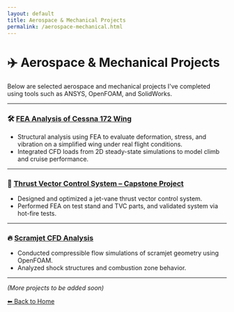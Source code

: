```yaml
---
layout: default
title: Aerospace & Mechanical Projects
permalink: /aerospace-mechanical.html
---
```




# ✈️ Aerospace & Mechanical Projects

Below are selected aerospace and mechanical projects I've completed using tools such as ANSYS, OpenFOAM, and SolidWorks.

---

### 🛠️ [FEA Analysis of Cessna 172 Wing](/projects/cessna-wing-fea.html)
- Structural analysis using FEA to evaluate deformation, stress, and vibration on a simplified wing under real flight conditions.
- Integrated CFD loads from 2D steady-state simulations to model climb and cruise performance.

---

### 🚀 [Thrust Vector Control System – Capstone Project](/projects/tvc-capstone.html)
- Designed and optimized a jet-vane thrust vector control system.
- Performed FEA on test stand and TVC parts, and validated system via hot-fire tests.

---

### 🔥 [Scramjet CFD Analysis](/projects/scramjet-cfd.html)
- Conducted compressible flow simulations of scramjet geometry using OpenFOAM.
- Analyzed shock structures and combustion zone behavior.

---

*(More projects to be added soon)*

[⬅ Back to Home](/index.html)
